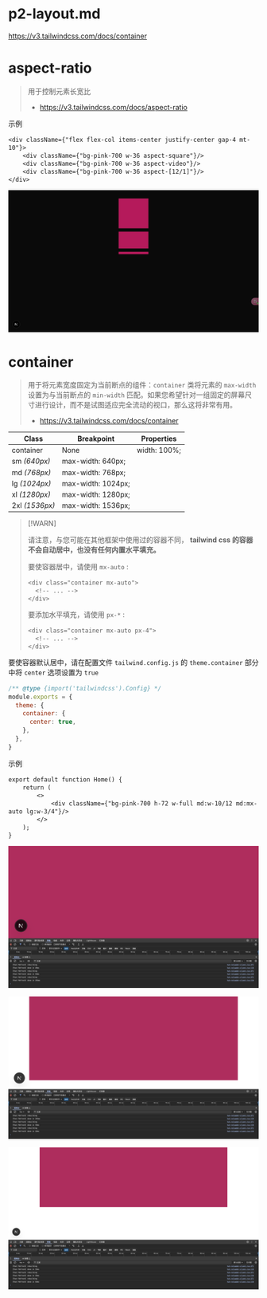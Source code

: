 # p2-layout.md

https://v3.tailwindcss.com/docs/container

# aspect-ratio

> 用于控制元素长宽比
>
> - https://v3.tailwindcss.com/docs/aspect-ratio

示例

```tsx
<div className={"flex flex-col items-center justify-center gap-4 mt-10"}>
    <div className={"bg-pink-700 w-36 aspect-square"}/>
    <div className={"bg-pink-700 w-36 aspect-video"}/>
    <div className={"bg-pink-700 w-36 aspect-[12/1]"}/>
</div>
```

![image-20250331234315817](../assets/image-20250331234315817.png)

# container

> 用于将元素宽度固定为当前断点的组件：`container` 类将元素的 `max-width` 设置为与当前断点的 `min-width` 匹配。如果您希望针对一组固定的屏幕尺寸进行设计，而不是试图适应完全流动的视口，那么这将非常有用。
>
> - https://v3.tailwindcss.com/docs/container

| Class          | Breakpoint         | Properties   |
| -------------- | ------------------ | ------------ |
| container      | None               | width: 100%; |
| sm *(640px)*   | max-width: 640px;  |              |
| md *(768px)*   | max-width: 768px;  |              |
| lg *(1024px)*  | max-width: 1024px; |              |
| xl *(1280px)*  | max-width: 1280px; |              |
| 2xl *(1536px)* | max-width: 1536px; |              |

> [!WARN]
>
> 请注意，与您可能在其他框架中使用过的容器不同， **tailwind css 的容器不会自动居中，也没有任何内置水平填充。**
>
> 要使容器居中，请使用 `mx-auto` :
>
> ```tsx
> <div class="container mx-auto">
>   <!-- ... -->
> </div>
> ```
>
> 要添加水平填充，请使用 `px-*` :
>
> ```tsx
> <div class="container mx-auto px-4">
>   <!-- ... -->
> </div>
> ```

要使容器默认居中，请在配置文件 `tailwind.config.js` 的 `theme.container` 部分中将 `center` 选项设置为 `true` 

```js
/** @type {import('tailwindcss').Config} */
module.exports = {
  theme: {
    container: {
      center: true,
    },
  },
}
```

示例

```tsx
export default function Home() {
    return (
        <>
            <div className={"bg-pink-700 h-72 w-full md:w-10/12 md:mx-auto lg:w-3/4"}/>
        </>
    );
}

```

![image-20250401004810584](../assets/image-20250401004810584.png)

![image-20250401004823053](../assets/image-20250401004823053.png)

![image-20250401004840696](../assets/image-20250401004840696.png)
